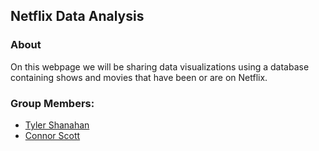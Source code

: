 ## Netflix Data Analysis

### About
On this webpage we will be sharing data visualizations using a database containing shows and movies that have been or are on Netflix. 


### Group Members:

* [Tyler Shanahan](Tyler)
* [Connor Scott](Connor)

